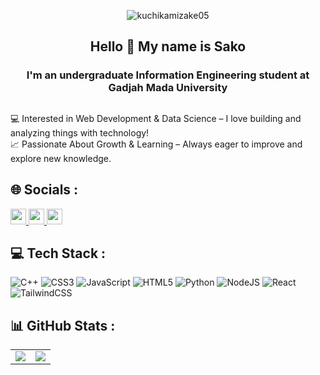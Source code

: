 <p align="center"> <img src="https://komarev.com/ghpvc/?username=kuchikamizake05&label=Profile%20views&color=0e75b6&style=flat" alt="kuchikamizake05" /> </p>

<h2 align="center">Hello 👋 My name is Sako</h2>
<h3 align="center">I'm an undergraduate Information Engineering student at Gadjah Mada University</h3>

##
💻 Interested in Web Development & Data Science – I love building and analyzing things with technology!<br>
📈 Passionate About Growth & Learning – Always eager to improve and explore new knowledge.


## 🌐 Socials :
<a href="https://instagram.com/fsid.jp">
  <img src="https://img.shields.io/badge/Instagram-%23E4405F.svg?logo=Instagram&logoColor=white" height="25"/>
</a>
<a href="https://linkedin.com/in/faaid-sakhaa">
  <img src="https://img.shields.io/badge/LinkedIn-%230077B5.svg?logo=linkedin&logoColor=white" height="25"/>
</a>
<a href="mailto:faaidsakhaa@gmail.com">
  <img src="https://img.shields.io/badge/Email-D14836?logo=gmail&logoColor=white" height="25"/>
</a>


## 💻 Tech Stack :
![C++](https://img.shields.io/badge/c++-%2300599C.svg?style=for-the-badge&logo=c%2B%2B&logoColor=white) ![CSS3](https://img.shields.io/badge/css3-%231572B6.svg?style=for-the-badge&logo=css3&logoColor=white) ![JavaScript](https://img.shields.io/badge/javascript-%23323330.svg?style=for-the-badge&logo=javascript&logoColor=%23F7DF1E) ![HTML5](https://img.shields.io/badge/html5-%23E34F26.svg?style=for-the-badge&logo=html5&logoColor=white) ![Python](https://img.shields.io/badge/python-3670A0?style=for-the-badge&logo=python&logoColor=ffdd54) ![NodeJS](https://img.shields.io/badge/node.js-6DA55F?style=for-the-badge&logo=node.js&logoColor=white) ![React](https://img.shields.io/badge/react-%2320232a.svg?style=for-the-badge&logo=react&logoColor=%2361DAFB) ![TailwindCSS](https://img.shields.io/badge/tailwindcss-%2338B2AC.svg?style=for-the-badge&logo=tailwind-css&logoColor=white)
## 📊 GitHub Stats :

<table>
  <tr>
    <td>
      <img src="https://nirzak-streak-stats.vercel.app/?user=kuchikamizake05&theme=radical&hide_border=false"/>
    </td>
    <td>
      <img src="https://github-readme-stats.vercel.app/api/top-langs/?username=kuchikamizake05&theme=radical&hide_border=false&include_all_commits=false&count_private=false&layout=compact"/>
    </td>
  </tr>
</table>

